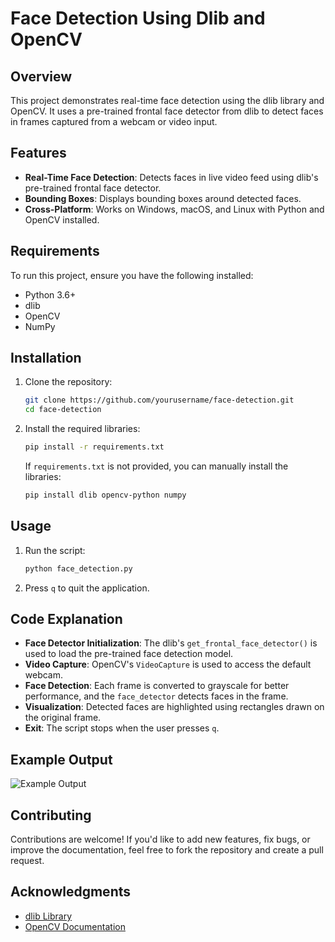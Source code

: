 # Face Detection Using Dlib and OpenCV

## Overview
This project demonstrates real-time face detection using the dlib library and OpenCV. It uses a pre-trained frontal face detector from dlib to detect faces in frames captured from a webcam or video input.

## Features
- **Real-Time Face Detection**: Detects faces in live video feed using dlib's pre-trained frontal face detector.
- **Bounding Boxes**: Displays bounding boxes around detected faces.
- **Cross-Platform**: Works on Windows, macOS, and Linux with Python and OpenCV installed.

## Requirements
To run this project, ensure you have the following installed:

- Python 3.6+
- dlib
- OpenCV
- NumPy

## Installation
1. Clone the repository:
   ```bash
   git clone https://github.com/yourusername/face-detection.git
   cd face-detection
   ```

2. Install the required libraries:
   ```bash
   pip install -r requirements.txt
   ```

   If `requirements.txt` is not provided, you can manually install the libraries:
   ```bash
   pip install dlib opencv-python numpy
   ```

## Usage
1. Run the script:
   ```bash
   python face_detection.py
   ```

2. Press `q` to quit the application.

## Code Explanation
- **Face Detector Initialization**: The dlib's `get_frontal_face_detector()` is used to load the pre-trained face detection model.
- **Video Capture**: OpenCV's `VideoCapture` is used to access the default webcam.
- **Face Detection**: Each frame is converted to grayscale for better performance, and the `face_detector` detects faces in the frame.
- **Visualization**: Detected faces are highlighted using rectangles drawn on the original frame.
- **Exit**: The script stops when the user presses `q`.

## Example Output
![Example Output](example_output.png)

## Contributing
Contributions are welcome! If you'd like to add new features, fix bugs, or improve the documentation, feel free to fork the repository and create a pull request.


## Acknowledgments
- [dlib Library](http://dlib.net/)
- [OpenCV Documentation](https://docs.opencv.org/)


